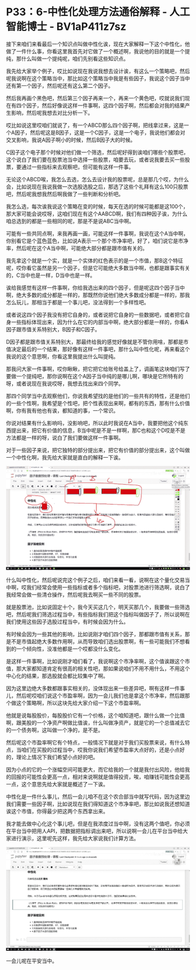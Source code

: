 # P33：6-中性化处理方法通俗解释 - 人工智能博士 - BV1aP411z7sz

接下来咱们来看最后一个知识点叫做中性化诶，现在大家解释一下这个中性化，他做了一件什么事，你看这里我首先对它做了一个概述啊，我说他的目的就是一个提纯，那什么叫做一个提纯呢，咱们先别看这些知识点。

我先给大家举个例子，哎比如说现在我说我想去设计诶，有这么一个策略吧，然后呢我说啊在这个策略当中，那比如这个策略当中我是有些因子，我说这个因子当中还有第一个因子，然后呢还有这么第二个因子。

然后我再画个黑色吧，然后第三个因子再来一个，再来一个黄色吧，哎就说我们现在有四个因子，然后好像说这样一件事啊，这四个因子啊，然后都会对我的结果产生影响，然后呢我想去对比分析一下。

哎比如说这里哎咱们就说了，有一个ABCD那么四个因子啊，把线拿过来，这是一个A因子，然后呢这是B因子，这是一个C因子，这是一个电子，我说他们都会对交叉影响，我说A因子啊小的时候，然后B因子大的时候。

C因子这个电子那个时候对他们做一个筛选，然后呢好得到诶咱们哪些个股票吧，这个说白了我们要在股票池当中选择一些股票，咱要去玩，或者说我要去买一些股票，要通过一些指标来去观察吧，但可能有这样一件事。

无论这个ABCD唉，我怎么去选，怎么去设计我的股票呢，总是那几个哎，为什么会，比如说现在我说我做一次选股选股之后，那选了这些个礼拜有这么100只股票吧，然后呢我想我然后啊我做了一些判断和分析吧。

我怎么选，每次诶我说这个策略在变的时候，每天在选的时候可能都是这100个，那大家可能会说哎呀，这咱们现在有这个AABCD啊，我们有四种因子诶，为什么咱总选到的都是一些相同的呢，那是不是说ABC当中啊。

可能有一些共同点啊，来我再画一画，可能这样一件事啊，我说在这个A当中啊，你别看它是个蓝色蓝色，比如说A表示一个那个市净率吧，好了，咱们说它是市净率，然后呢在这个A当中啊，可能绝大部分都是跟市值有关的。

我先拿这个就是一个实，就是一个实体的红色表示的是一个市值，那B这个特征呢，哎你看它虽然是另一个因子，但是它可能绝大多数当中啊，也都是跟事实有关的，C当中也是一样，D当中也是一样。

诶给我感觉有这样一件事啊，你给我选出来的四个因子，但是呢这四个因子当中啊，绝大多数的成分都是一样的，那既然你说他们绝大多数成分都是一样的，那我怎么玩儿，那相当于都是一个事儿吧，没法得到一个多样性吧。

或者说这四个因子我没有把它自身的，或者说把它自身的一些数据吧，或者把它自身一些指标体现出来，因为什么在它的内部当中啊，绝大部分都是一样的，你看A因子跟市值关系特别大，B因子和C因子。

D因子都是跟市值关系特别大，那最终给我的感觉好像就是不管你用啥，那都是市值决定最后的一个结果，那好像有这样一件事吧，那什么叫中性化呢，再来看这个我说的这个意思啊，你看这里我提出什么叫提纯。

那我问大家一件事啊，哎你瞅瞅，把它把它给账号给盖上了，调画笔这块咱们写了要做一个提纯吧，那你说啊在这个A因子当中纯的是哪儿啊，哪块是它所特有的呀，或者说现在我说哎呀，我想去找出来四个同学。

那四个同学当中去观察他们，你说我希望找的是他们的一些共有的特性，还是他们的一些个性啊，我希望是个性吧，把个性表现出来啊，都有的东西，那有什么价值啊，你有我有他也有诶，都知道的事，一个常识。

你说对结果有什么影响吗，没影响吧，所以此时我说在A当中，我要把他这个纯东西提出来，把它有价值的信息，B当中呢是不是一样啊，那C也和这个D哎是不是方法都是一样的呀，说白了我们要做这样一件事啊。

对于一些因子来说，把它独特的部分提出来，把它有价值的部分提出来，这个叫做一个中性化啊，我先给大家就是直白的解释一下诶。



![](img/fae2d8ad9bb528c5f52d213a84ce384c_1.png)

什么叫中性化，然后呢说完这个例子之后，咱们来看一看，说啊在这个量化交易当中啊，哎我们经常会使用一些指标或者多个指标吧，对股票池进行筛选啊，说白了我经常会做一些清仓操作，然后呢我去啊买一些不同的股票。

就是股票池，比如说固定十个，我今天买这几个，明天买那几个，我要做一些筛选吧，然后呢我们筛选过程当中，有些指标我们把这个指标叫做因子了，所以说啊在我们使用这些因子选股过程当中，有时候会因为什么。

有时候会因为一些其他的影响，比如说刚才咱们四个因子，那都跟市值有关系，那是不是市值起绝大多数作用啊，从而导致咱们选出股票啊，有一些可能我们不想看到的一个倾向性，没准他都是一个哎都没什么变化。

是这样一件事啊，比如说刚才咱们看了，我说啊这个市净率啊，这个值诶跟这个市值，那大家都知道肯定有很高的相关性吧，那如果说咱们不用不用什么，不用这个中心化的结果，那选股就会都比较集中了啊。

因为这里边绝大多数都跟事实相关的，没体现出来一些差异吧，啊有这样一件事儿，然后呢哎咱们说这个市盈率啊，因为一会儿我们也是拿这个市净率，然后跟那个做这个策略啊，所以这块先给大家介绍一下这个市盈率啊。

他就是说每股股价，每股股价它有一个价格，这个咱知道吧，跟什么做一个比值啊，跟美股的一个净资产啊做比值诶，什么叫做净资产，就是它的一个总值减去它的一个债务啊，这叫做一个净的，是不是。

然后呢这个市盈率啊它有个特点，一般情况下就是对于我们买股票来说，有什么特点，当咱们在买股的过程当中，哎我你说我们希望市盈率大点好的，还是小点好的，理论上情况下我们希望小点好的吧。

因为小点的它的一个涨幅空间可能更大，而它给我的一个就是我付出风险，他给我的回报的可能性会更高一点，相对来说啊就是值得投资，唉，咱赚钱可能性会更高一点，这个意思先给大家就是概述了一下诶。

中性化是一件什么事儿，然后一会儿咱不在这个农合部当中就写代码，因为这里边我们需要一些因子啊，比如说现在我们得知道这个市净率吧，那比如说我还想知道诶这个市值，你得最少把这两个东西拿出来。

我才能去做中心化这个事儿吧，但是在我浓度过当中啊，没有这两个值吧，你必须在平台当中把用人API，把数据把指标调出来吧，所以说啊一会儿在平台当中给大家进行演示，这里呢先这样，我先给大家说我们计算方法。



![](img/fae2d8ad9bb528c5f52d213a84ce384c_3.png)

一会儿呢在平安当中。